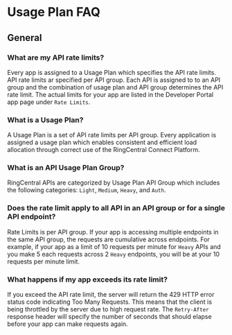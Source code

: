 # Usage Plan FAQ

## General

### What are my API rate limits?

Every app is assigned to a Usage Plan which specifies the API rate limits. API rate limits ar specified per API group. Each API is assigned to to an API group and the combination of usage plan and API group determines the API rate limit. The actual limits for your app are listed in the Developer Portal app page under `Rate Limits`.

### What is a Usage Plan?

A Usage Plan is a set of API rate limits per API group. Every application is assigned a usage plan which enables consistent and efficient load allocation through correct use of the RingCentral Connect Platform.

### What is an API Usage Plan Group?

RingCentral APIs are categorized by Usage Plan API Group which includes the following categories: `Light`, `Medium`, `Heavy`, and `Auth`.

### Does the rate limit apply to all API in an API group or for a single API endpoint?

Rate Limits is per API group. If your app is accessing multiple endpoints in the same API group, the requests are cumulative across endpoints. For example, if your app as a limit of 10 requests per minute for `Heavy` APIs and you make 5 each requests across 2 `Heavy` endpoints, you will be at your 10 requests per minute limit.

### What happens if my app exceeds its rate limit?

If you exceed the API rate limit, the server will return the 429 HTTP error status code indicating Too Many Requests. This means that the client is being throttled by the server due to high request rate. The `Retry-After` response header will specify the number of seconds that should elapse before your app can make requests again.
